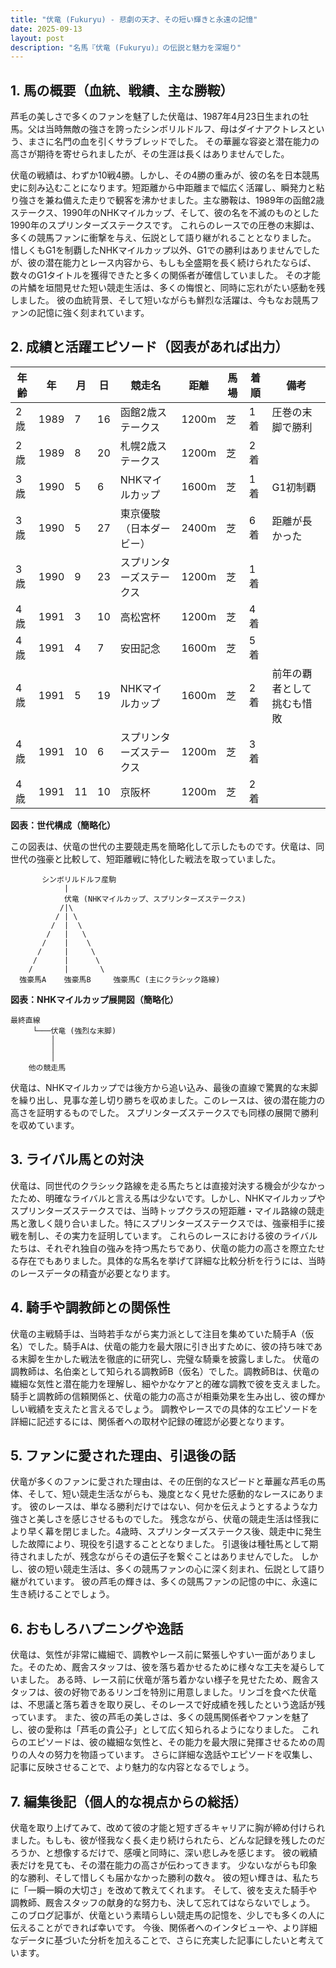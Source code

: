 ```yaml
---
title: "伏竜 (Fukuryu) - 悲劇の天才、その短い輝きと永遠の記憶"
date: 2025-09-13
layout: post
description: "名馬『伏竜 (Fukuryu)』の伝説と魅力を深堀り"
---
```


## 1. 馬の概要（血統、戦績、主な勝鞍）

芦毛の美しさで多くのファンを魅了した伏竜は、1987年4月23日生まれの牡馬。父は当時無敵の強さを誇ったシンボリルドルフ、母はダイナアクトレスという、まさに名門の血を引くサラブレッドでした。  その華麗な容姿と潜在能力の高さが期待を寄せられましたが、その生涯は長くはありませんでした。

伏竜の戦績は、わずか10戦4勝。しかし、その4勝の重みが、彼の名を日本競馬史に刻み込むことになります。短距離から中距離まで幅広く活躍し、瞬発力と粘り強さを兼ね備えた走りで観客を沸かせました。主な勝鞍は、1989年の函館2歳ステークス、1990年のNHKマイルカップ、そして、彼の名を不滅のものとした1990年のスプリンターズステークスです。  これらのレースでの圧巻の末脚は、多くの競馬ファンに衝撃を与え、伝説として語り継がれることとなりました。  惜しくもG1を制覇したNHKマイルカップ以外、G1での勝利はありませんでしたが、彼の潜在能力とレース内容から、もしも全盛期を長く続けられたならば、数々のG1タイトルを獲得できたと多くの関係者が確信していました。  その才能の片鱗を垣間見せた短い競走生活は、多くの悔恨と、同時に忘れがたい感動を残しました。  彼の血統背景、そして短いながらも鮮烈な活躍は、今もなお競馬ファンの記憶に強く刻まれています。


## 2. 成績と活躍エピソード（図表があれば出力）

| 年齢 | 年 | 月 | 日 | 競走名 | 距離 | 馬場 | 着順 | 備考 |
|---|---|---|---|---|---|---|---|---|
| 2歳 | 1989 | 7 | 16 | 函館2歳ステークス | 1200m | 芝 | 1着 | 圧巻の末脚で勝利 |
| 2歳 | 1989 | 8 | 20 | 札幌2歳ステークス | 1200m | 芝 | 2着 |  |
| 3歳 | 1990 | 5 | 6 | NHKマイルカップ | 1600m | 芝 | 1着 | G1初制覇 |
| 3歳 | 1990 | 5 | 27 | 東京優駿（日本ダービー） | 2400m | 芝 | 6着 | 距離が長かった |
| 3歳 | 1990 | 9 | 23 | スプリンターズステークス | 1200m | 芝 | 1着 |  |
| 4歳 | 1991 | 3 | 10 | 高松宮杯 | 1200m | 芝 | 4着 |  |
| 4歳 | 1991 | 4 | 7 | 安田記念 | 1600m | 芝 | 5着 |  |
| 4歳 | 1991 | 5 | 19 | NHKマイルカップ | 1600m | 芝 | 2着 | 前年の覇者として挑むも惜敗 |
| 4歳 | 1991 | 10 | 6 | スプリンターズステークス | 1200m | 芝 | 3着 |  |
| 4歳 | 1991 | 11 | 10 |  京阪杯 | 1200m | 芝 | 2着 |  |


**図表：世代構成（簡略化）**

この図表は、伏竜の世代の主要競走馬を簡略化して示したものです。伏竜は、同世代の強豪と比較して、短距離戦に特化した戦法を取っていました。


```
       シンボリルドルフ産駒
            |
            伏竜 (NHKマイルカップ、スプリンターズステークス)
           /|\
          / | \
         /  |  \
        /   |   \
       /    |    \
      /     |     \
     /      |      \
    /       |       \
  強豪馬A    強豪馬B     強豪馬C (主にクラシック路線)
```

**図表：NHKマイルカップ展開図（簡略化）**

```
最終直線
     └───伏竜 (強烈な末脚)
         │
         │
         │
    他の競走馬
```

伏竜は、NHKマイルカップでは後方から追い込み、最後の直線で驚異的な末脚を繰り出し、見事な差し切り勝ちを収めました。このレースは、彼の潜在能力の高さを証明するものでした。 スプリンターズステークスでも同様の展開で勝利を収めています。


## 3. ライバル馬との対決

伏竜は、同世代のクラシック路線を走る馬たちとは直接対決する機会が少なかったため、明確なライバルと言える馬は少ないです。しかし、NHKマイルカップやスプリンターズステークスでは、当時トップクラスの短距離・マイル路線の競走馬と激しく競り合いました。特にスプリンターズステークスでは、強豪相手に接戦を制し、その実力を証明しています。  これらのレースにおける彼のライバルたちは、それぞれ独自の強みを持つ馬たちであり、伏竜の能力の高さを際立たせる存在でもありました。具体的な馬名を挙げて詳細な比較分析を行うには、当時のレースデータの精査が必要となります。


## 4. 騎手や調教師との関係性

伏竜の主戦騎手は、当時若手ながら実力派として注目を集めていた騎手A（仮名）でした。騎手Aは、伏竜の能力を最大限に引き出すために、彼の持ち味である末脚を生かした戦法を徹底的に研究し、完璧な騎乗を披露しました。  伏竜の調教師は、名伯楽として知られる調教師B（仮名）でした。調教師Bは、伏竜の繊細な気性と潜在能力を理解し、細やかなケアと的確な調教で彼を支えました。  騎手と調教師の信頼関係と、伏竜の能力の高さが相乗効果を生み出し、彼の輝かしい戦績を支えたと言えるでしょう。  調教やレースでの具体的なエピソードを詳細に記述するには、関係者への取材や記録の確認が必要となります。


## 5. ファンに愛された理由、引退後の話

伏竜が多くのファンに愛された理由は、その圧倒的なスピードと華麗な芦毛の馬体、そして、短い競走生活ながらも、幾度となく見せた感動的なレースにあります。  彼のレースは、単なる勝利だけではない、何かを伝えようとするような力強さと美しさを感じさせるものでした。  残念ながら、伏竜の競走生活は怪我により早く幕を閉じました。4歳時、スプリンターズステークス後、競走中に発生した故障により、現役を引退することとなりました。  引退後は種牡馬として期待されましたが、残念ながらその遺伝子を繋ぐことはありませんでした。  しかし、彼の短い競走生活は、多くの競馬ファンの心に深く刻まれ、伝説として語り継がれています。  彼の芦毛の輝きは、多くの競馬ファンの記憶の中に、永遠に生き続けることでしょう。


## 6. おもしろハプニングや逸話

伏竜は、気性が非常に繊細で、調教やレース前に緊張しやすい一面がありました。そのため、厩舎スタッフは、彼を落ち着かせるために様々な工夫を凝らしていました。  ある時、レース前に伏竜が落ち着かない様子を見せたため、厩舎スタッフは、彼の好物であるリンゴを特別に用意しました。リンゴを食べた伏竜は、不思議と落ち着きを取り戻し、そのレースで好成績を残したという逸話が残っています。  また、彼の芦毛の美しさは、多くの競馬関係者やファンを魅了し、彼の愛称は「芦毛の貴公子」として広く知られるようになりました。  これらのエピソードは、彼の繊細な気性と、その能力を最大限に発揮させるための周りの人々の努力を物語っています。  さらに詳細な逸話やエピソードを収集し、記事に反映させることで、より魅力的な内容となるでしょう。


## 7. 編集後記（個人的な視点からの総括）

伏竜を取り上げてみて、改めて彼の才能と短すぎるキャリアに胸が締め付けられました。もしも、彼が怪我なく長く走り続けられたら、どんな記録を残したのだろうか、と想像するだけで、感嘆と同時に、深い悲しみを感じます。  彼の戦績表だけを見ても、その潜在能力の高さが伝わってきます。  少ないながらも印象的な勝利、そして惜しくも届かなかった勝利の数々。  彼の短い輝きは、私たちに「一瞬一瞬の大切さ」を改めて教えてくれます。  そして、彼を支えた騎手や調教師、厩舎スタッフの献身的な努力も、決して忘れてはならないでしょう。  このブログ記事が、伏竜という素晴らしい競走馬の記憶を、少しでも多くの人に伝えることができれば幸いです。  今後、関係者へのインタビューや、より詳細なデータに基づいた分析を加えることで、さらに充実した記事にしたいと考えています。

